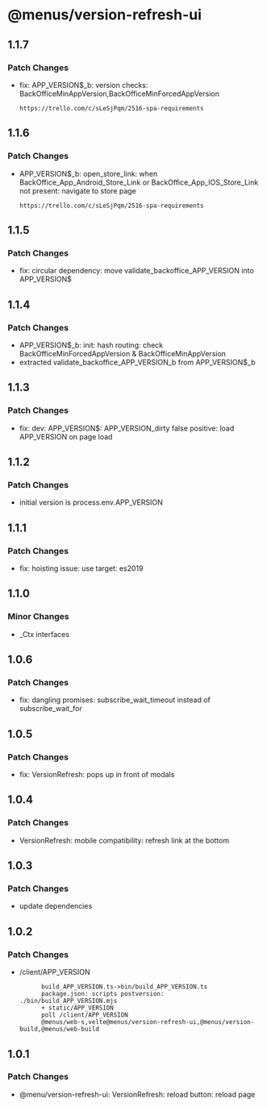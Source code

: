 # @menus/version-refresh-ui

## 1.1.7

### Patch Changes

- fix: APP_VERSION\$\_b: version checks: BackOfficeMinAppVersion,BackOfficeMinForcedAppVersion

      https://trello.com/c/sLeSjPqm/2516-spa-requirements

## 1.1.6

### Patch Changes

- APP_VERSION\$\_b: open_store_link: when BackOffice_App_Android_Store_Link or BackOffice_App_IOS_Store_Link not present: navigate to store page

      https://trello.com/c/sLeSjPqm/2516-spa-requirements

## 1.1.5

### Patch Changes

- fix: circular dependency: move validate_backoffice_APP_VERSION into APP_VERSION\$

## 1.1.4

### Patch Changes

- APP_VERSION\$\_b: init: hash routing: check BackOfficeMinForcedAppVersion & BackOfficeMinAppVersion
- extracted validate_backoffice_APP_VERSION_b from APP_VERSION\$\_b

## 1.1.3

### Patch Changes

- fix: dev: APP_VERSION\$: APP_VERSION_dirty false positive: load APP_VERSION on page load

## 1.1.2

### Patch Changes

- initial version is process.env.APP_VERSION

## 1.1.1

### Patch Changes

- fix: hoisting issue: use target: es2019

## 1.1.0

### Minor Changes

- \_Ctx interfaces

## 1.0.6

### Patch Changes

- fix: dangling promises: subscribe_wait_timeout instead of subscribe_wait_for

## 1.0.5

### Patch Changes

- fix: VersionRefresh: pops up in front of modals

## 1.0.4

### Patch Changes

- VersionRefresh: mobile compatibility: refresh link at the bottom

## 1.0.3

### Patch Changes

- update dependencies

## 1.0.2

### Patch Changes

- /client/APP_VERSION

      	    build_APP_VERSION.ts->bin/build_APP_VERSION.ts
      	    package.json: scripts postversion: ./bin/build_APP_VERSION.mjs
      	    + static/APP_VERSION
      	    poll /client/APP_VERSION
      	    @menus/web-s,velte@menus/version-refresh-ui,@menus/version-build,@menus/web-build

## 1.0.1

### Patch Changes

- @menu/version-refresh-ui: VersionRefresh: reload button: reload page
